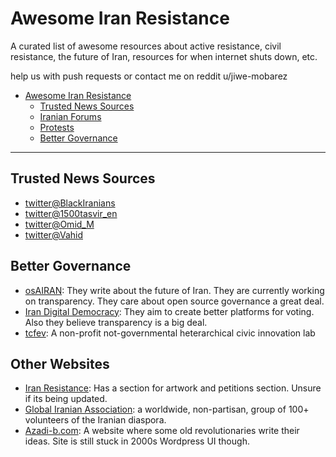 # Awesome Iran Resistance

A curated list of awesome resources about active resistance, civil resistance, the future of Iran, resources for when internet shuts down, etc.

help us with push requests or contact me on reddit u/jiwe-mobarez

- [Awesome Iran Resistance](#awesome-iran-resistance)
    - [Trusted News Sources](#trusted-news-sources)
    - [Iranian Forums](#iranian-forums)
    - [Protests](#protests)
    - [Better Governance](#better-governance)

----

## Trusted News Sources

* [twitter@BlackIranians](https://twitter.com/BlackIranians)
* [twitter@1500tasvir_en](https://twitter.com/1500tasvir_en)
* [twitter@Omid_M](https://twitter.com/Omid_M)
* [twitter@Vahid](https://twitter.com/Vahid)

<!-- ## Protests
### First aid guides
### Staying Safe in Protests
### roles
## Future of Iran
### manifestos
### parties
### democracy advocates
### 21 century modern organizations that can help us move forwards
### awesome iranians and civil initiatives
## Iranian Forums
### discord
### reddit
-->

## Better Governance

* [osAIRAN](https://github.com/osAIran): They write about the future of Iran. They are currently working on transparency. They care about open source governance a great deal.
* [Iran Digital Democracy](https://github.com/irandigitaldemocracy): They aim to create better platforms for voting. Also they believe transparency is a big deal.
* [tcfev](https://github.com/tcfev): A non-profit not-governmental heterarchical civic innovation lab


## Other Websites
* [Iran Resistance](https://iranresistance.com/): Has a section for artwork and petitions section. Unsure if its being updated.
* [Global Iranian Association](https://www.globaliranianassociation.com/): a worldwide, non-partisan, group of 100+ volunteers of the Iranian diaspora.
* [Azadi-b.com](https://www.azadi-b.com/): A website where some old revolutionaries write their ideas. Site is still stuck in 2000s Wordpress UI though.
